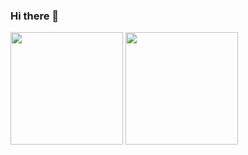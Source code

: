 ### Hi there 👋

<a href="https://github.com/young061023"><img align="center" style="height:180px" src="https://github-readme-stats.vercel.app/api/top-langs/?username=young061023&layout=compact&theme=buefy&hide_border=true" /></a> 
<a href="https://github.com/young061023"><img align="center" style="height:180px" src="https://github-readme-stats.vercel.app/api/top-langs/?username=young061023&layout=compact&theme=buefy&hide_border=true" /></a> 
